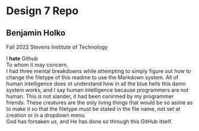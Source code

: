 # Design 7 Repo
## Benjamin Holko
Fall 2022 
Stevens Institute of Technology  

I **hate** Github  
To whom it may concern,  
I had three mental breakdowns while attempting to simply figure out how to change the filetype of this readme to use the Markdown system. All of human intelligence does ot understand how in all the blue hells this damn system works, and I say human intelligence because programmers are not human. This is not slander, it had been conirmed by my programmer friends. These creatures are the only living things that would be so asinie as to make it so that the filetype must be stated in the file name, not set at creation or in a dropdown menu.  
God has forsaken us, and He has done so through this GitHub itself. 
